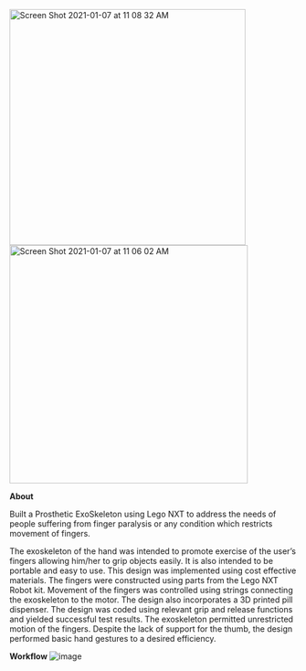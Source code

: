 <img width="413" alt="Screen Shot 2021-01-07 at 11 08 32 AM" src="https://user-images.githubusercontent.com/26580185/103915854-bd5c4c00-50d9-11eb-9ead-b0113e9f9653.png">         <img width="417" alt="Screen Shot 2021-01-07 at 11 06 02 AM" src="https://user-images.githubusercontent.com/26580185/103915910-cd742b80-50d9-11eb-94e5-27a992b32de5.png">

**About**

Built a Prosthetic ExoSkeleton using Lego NXT to address the needs of people suffering from finger paralysis or any condition which restricts movement of fingers.

The exoskeleton of the hand was intended to promote exercise of the user’s fingers allowing him/her to grip objects easily. It is also intended to be portable and easy to use. This design was implemented using cost effective materials. The fingers were constructed using parts from the Lego NXT Robot kit.
Movement of the fingers was controlled using strings connecting the exoskeleton to the motor. The design also incorporates a 3D printed pill dispenser. The design was coded using relevant grip and release functions and yielded successful test results. 
The exoskeleton permitted unrestricted motion of the fingers. Despite the lack of support for the thumb, the design performed basic hand gestures to a desired efficiency.

**Workflow**
![image](https://user-images.githubusercontent.com/26580185/103919387-f696bb00-50dd-11eb-8e19-bc70596eb899.png)
